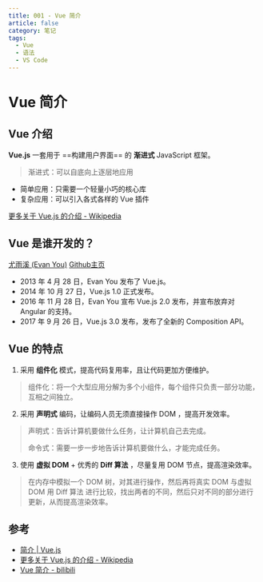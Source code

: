 ```yaml
---
title: 001 - Vue 简介
article: false
category: 笔记
tags:
  - Vue
  - 语法
  - VS Code
---
```


# Vue 简介

## Vue 介绍

**Vue.js** 一套用于 ==构建用户界面== 的 **渐进式** JavaScript 框架。

> 渐进式：可以自底向上逐层地应用

- 简单应用：只需要一个轻量小巧的核心库
- 复杂应用：可以引入各式各样的 Vue 插件

[更多关于 Vue.js 的介绍 - Wikipedia](https://zh.wikipedia.org/wiki/Vue.js)

## Vue 是谁开发的？

[尤雨溪 (Evan You)](https://zh.wikipedia.org/wiki/%E5%B0%A4%E9%9B%A8%E6%BA%AA) [Github主页](https://github.com/yyx990803)

- 2013 年 4 月 28 日，Evan You 发布了 Vue.js。
- 2014 年 10 月 27 日，Vue.js 1.0 正式发布。
- 2016 年 11 月 28 日，Evan You 宣布 Vue.js 2.0 发布，并宣布放弃对 Angular 的支持。
- 2017 年 9 月 26 日，Vue.js 3.0 发布，发布了全新的 Composition API。

## Vue 的特点

1. 采用 **组件化** 模式，提高代码复用率，且让代码更加方便维护。
> 组件化：将一个大型应用分解为多个小组件，每个组件只负责一部分功能，互相之间独立。

2. 采用 **声明式** 编码，让编码人员无须直接操作 DOM ，提高开发效率。
> 声明式：告诉计算机要做什么任务，让计算机自己去完成。
> 
> 命令式：需要一步一步地告诉计算机要做什么，才能完成任务。

3. 使用 **虚拟 DOM** + 优秀的 **Diff 算法** ，尽量复用 DOM 节点，提高渲染效率。
> 在内存中模拟一个 DOM 树，对其进行操作，然后再将真实 DOM 与虚拟 DOM 用 Diff 算法 进行比较，找出两者的不同，然后只对不同的部分进行更新，从而提高渲染效率。

## 参考
- [简介 | Vue.js](https://cn.vuejs.org/guide/introduction)
- [更多关于 Vue.js 的介绍 - Wikipedia](https://zh.wikipedia.org/wiki/Vue.js)
- [Vue 简介 - bilibili](https://www.bilibili.com/video/BV1Zy4y1K7SH?&p=2)